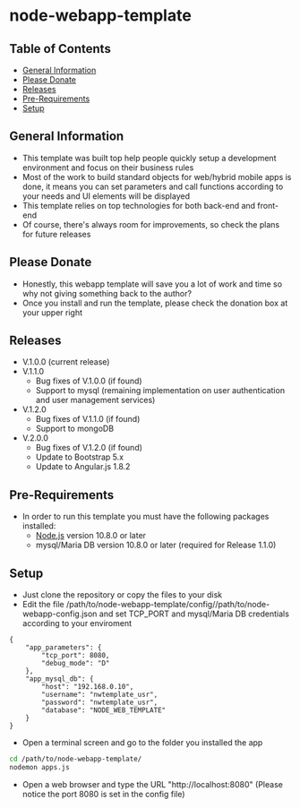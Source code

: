 # node-webapp-template

## Table of Contents
* [General Information](#general-information)
* [Please Donate](#please-donate)
* [Releases](#releases)
* [Pre-Requirements](#pre-requirements)
* [Setup](#setup)

## General Information
* This template was built top help people quickly setup a development environment and focus on their business rules
* Most of the work to build standard objects for web/hybrid mobile apps is done, it means you can set parameters and call functions according to your needs and UI elements will be displayed 
* This template relies on top technologies for both back-end and front-end
* Of course, there's always room for improvements, so check the plans for future releases

## Please Donate
* Honestly, this webapp template will save you a lot of work and time so why not giving something back to the author?
* Once you install and run the template, please check the donation box at your upper right

## Releases
* V.1.0.0 (current release)
* V.1.1.0
    * Bug fixes of V.1.0.0 (if found)
    * Support to mysql (remaining implementation on user authentication and user management services)
* V.1.2.0
    * Bug fixes of V.1.1.0 (if found)
    * Support to mongoDB
* V.2.0.0
    * Bug fixes of V.1.2.0 (if found)
    * Update to Bootstrap 5.x
    * Update to Angular.js 1.8.2

## Pre-Requirements
* In order to run this template you must have the following packages installed:
    * [Node.js](https://nodejs.org/) version 10.8.0 or later
    * mysql/Maria DB version 10.8.0 or later (required for Release 1.1.0)

## Setup
* Just clone the repository or copy the files to your disk
* Edit the file /path/to/node-webapp-template/config//path/to/node-webapp-config.json and set TCP_PORT and mysql/Maria DB credentials according to your enviroment
```
{
    "app_parameters": {
        "tcp_port": 8080,
        "debug_mode": "D"
    },
    "app_mysql_db": {
        "host": "192.168.0.10",
        "username": "nwtemplate_usr",
        "password": "nwtemplate_usr",
        "database": "NODE_WEB_TEMPLATE"
    }
}
```
* Open a terminal screen and go to the folder you installed the app
```sh
cd /path/to/node-webapp-template/
nodemon apps.js
```
* Open a web browser and type the URL "http://localhost:8080" (Please notice the port 8080 is set in the config file)